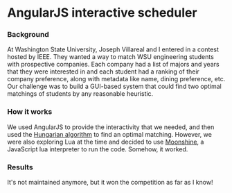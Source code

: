 AngularJS interactive scheduler
====

### Background
At Washington State University, Joseph Villareal and I entered in a contest hosted by IEEE. 
They wanted a way to match WSU engineering students with prospective companies. Each company had a list of majors and years
that they were interested in and each student had a ranking of their company preference, along with metadata like name, 
dining preference, etc. Our challenge was to build a GUI-based system that could find two optimal matchings of students by any
reasonable heuristic.

### How it works
We used AngularJS to provide the interactivity that we needed, and then used the [Hungarian algorithm](http://en.wikipedia.org/wiki/Hungarian_algorithm)
to find an optimal matching. However, we were also exploring Lua at the time and decided to use [Moonshine](http://moonshinejs.org/), a JavaScript lua interpreter
to run the code. Somehow, it worked.

### Results
It's not maintained anymore, but it won the competition as far as I know!
